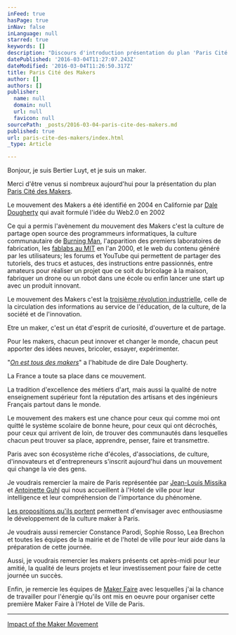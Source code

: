 ```yaml
---
inFeed: true
hasPage: true
inNav: false
inLanguage: null
starred: true
keywords: []
description: "Discours d'introduction présentation du plan 'Paris Cité des Makers', Hotel de Ville de Paris le 24 février 2016"
datePublished: '2016-03-04T11:27:07.243Z'
dateModified: '2016-03-04T11:26:50.317Z'
title: Paris Cité des Makers
author: []
authors: []
publisher:
  name: null
  domain: null
  url: null
  favicon: null
sourcePath: _posts/2016-03-04-paris-cite-des-makers.md
published: true
url: paris-cite-des-makers/index.html
_type: Article

---
```

Bonjour, je suis Bertier Luyt, et je suis un maker.

Merci d'être venus si nombreux aujourd'hui pour la présentation du plan [Paris Cité des Makers][0]. 

Le mouvement des Makers a été identifié en 2004 en Californie par [Dale Dougherty][1] qui avait formulé l'idée du Web2.0 en 2002

Ce qui a permis l'avènement du mouvement des Makers c'est la culture de partage open source des programmeurs informatiques, la culture communautaire de [Burning Man][2], l'apparition des premiers laboratoires de fabrication, les [fablabs au MIT][3] en l'an 2000, et le web du contenu généré par les utilisateurs; les forums et YouTube qui permettent de partager des tutoriels, des trucs et astuces, des instructions entre passionnés, entre amateurs pour réaliser un projet que ce soit du bricolage à la maison, fabriquer un drone ou un robot dans une école ou enfin lancer une start up avec un produit innovant.

Le mouvement des Makers c'est la [troisième révolution industrielle][4], celle de la circulation des informations au service de l'éducation, de la culture, de la société et de l'innovation. 

Etre un maker, c'est un état d'esprit de curiosité, d'ouverture et de partage.

Pour les makers, chacun peut innover et changer le monde, chacun peut apporter des idées neuves, bricoler, essayer, expérimenter.

"_[On est tous des makers][5]_" a l'habitude de dire Dale Dougherty.

La France a toute sa place dans ce mouvement.

La tradition d'excellence des métiers d'art, mais aussi la qualité de notre enseignement supérieur font la réputation des artisans et des ingénieurs Français partout dans le monde.

Le mouvement des makers est une chance pour ceux qui comme moi ont quitté le système scolaire de bonne heure, pour ceux qui ont décrochés, pour ceux qui arrivent de loin, de trouver des communautés dans lesquelles chacun peut trouver sa place, apprendre, penser, faire et transmettre.

Paris avec son écosystème riche d'écoles, d'associations, de culture, d'innovateurs et d'entrepreneurs s'inscrit aujourd'hui dans un mouvement qui change la vie des gens.

Je voudrais remercier la maire de Paris représentée par [Jean-Louis Missika][6] et [Antoinette Guhl][7] qui nous accueillent à l'Hotel de ville pour leur intelligence et leur compréhension de l'importance du phénomène. 

[Les propositions qu'ils portent][8] permettent d'envisager avec enthousiasme le développement de la culture maker à Paris.

Je voudrais aussi remercier Constance Parodi, Sophie Rosso, Lea Brechon et toutes les équipes de la mairie et de l'hotel de ville pour leur aide dans la préparation de cette journée.

Aussi, je voudrais remercier les makers présents cet après-midi pour leur amitié, la qualité de leurs projets et leur investissement pour faire de cette journée un succès.

Enfin, je remercie les équipes de [Maker Faire][9] avec lesquelles j'ai la chance de travailler pour l'énergie qu'ils ont mis en oeuvre pour organiser cette première Maker Faire à l'Hotel de Ville de Paris.

****

[Impact of the Maker Movement][10]

[0]: http://www.paris.fr/actualites/paris-cite-des-makers-participez-aux-ateliers-3387
[1]: http://makezine.com/author/dalepd/
[2]: www.burningman.org
[3]: www.fabfoundation.org
[4]: http://www.franceculture.fr/oeuvre-makers-la-nouvelle-revolution-industrielle-de-chris-anderson
[5]: https://www.ted.com/talks/dale_dougherty_we_are_makers
[6]: https://twitter.com/jlmissika
[7]: https://twitter.com/antoinetteguhl
[8]: http://presse.paris.fr/wp-content/uploads/2016/02/Paris-s%E2%80%99affirme-comme-%C2%AB-Cit%C3%A9-des-Makers-%C2%BB.pdf
[9]: www.makerfaire.fr
[10]: http://makermedia.com/wp-content/uploads/2014/10/impact-of-the-maker-movement.pdf